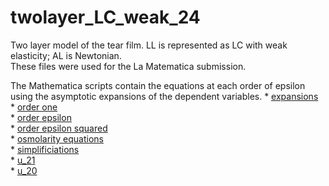 # twolayer_LC_weak_24
Two layer model of the tear film. LL is represented as LC with weak elasticity; AL is Newtonian.   
These files were used for the La Matematica submission. 

The Mathematica scripts contain the equations at each order of epsilon using the asymptotic expansions of the dependent variables.
    * [expansions](twolayer_expansions.nb)  <br>
    * [order one](twolayer_order1.nb)  
    * [order epsilon](twolayer_orderepsilon.nb)  
    * [order epsilon squared](twolayer_orderepsilonsquared.nb)  
    * [osmolarity equations](salt.nb)  
    * [simplificiations](simplify_Fprime.nb)  
    * [u_21](for_u21_feb7.nb)  
    * [u_20](for_u20_using_u22yy_subforu21y_feb7.nb)  
